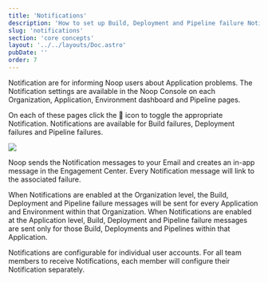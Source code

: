 ```yaml
---
title: 'Notifications'
description: 'How to set up Build, Deployment and Pipeline failure Notifications to stay informed about Application issues.'
slug: 'notifications'
section: 'core concepts'
layout: '../../layouts/Doc.astro'
pubDate: ''
order: 7
---
```


Notification are for informing Noop users about Application problems. The Notification settings are available in the Noop Console on each Organization, Application, Environment dashboard and Pipeline pages.

On each of these pages click the 🔔 icon to toggle the appropriate Notification. Notifications are available for Build failures, Deployment failures and Pipeline failures.

![](/assets/docs/imgs/778e9116-0639-46d4-8975-153e51ed042f.png)

Noop sends the Notification messages to your Email and creates an in-app message in the Engagement Center. Every Notification message will link to the associated failure.

When Notifications are enabled at the Organization level, the Build, Deployment and Pipeline failure messages will be sent for every Application and Environment within that Organization. When Notifications are enabled at the Application level, Build, Deployment and Pipeline failure messages are sent only for those Build, Deployments and Pipelines within that Application.

Notifications are configurable for individual user accounts. For all team members to receive Notifications, each member will configure their Notification separately.
